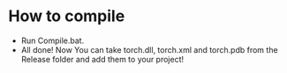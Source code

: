 # How to compile

* Run Compile.bat.
* All done! Now You can take torch.dll, torch.xml and torch.pdb from the Release folder and add them to your project!
